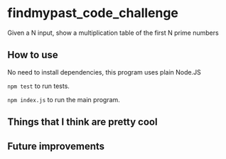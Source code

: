# findmypast_code_challenge
Given a N input, show a multiplication table of the first N prime numbers

## How to use
No need to install dependencies, this program uses plain Node.JS

`npm test` to run tests.

`npm index.js` to run the main program.

## Things that I think are pretty cool

## Future improvements
